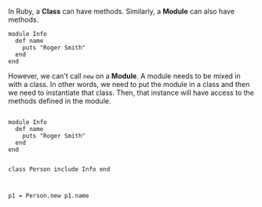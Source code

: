 In Ruby, a **Class** can have methods.
Similarly, a **Module** can also have methods.

```
module Info
  def name
    puts "Roger Smith"
  end
end
```

However, we can't call `new` on a **Module**.
A module needs to be mixed in with a class.
In other words, we need to put the module in a class
and then we need to instantiate that class.
Then, that instance will have access to the methods
defined in the module.

<Editor lang="ruby">
<code>
module Info
  def name
    puts "Roger Smith"
  end
end

class Person
  include Info
end

p1 = Person.new
p1.name
</code>
</Editor>